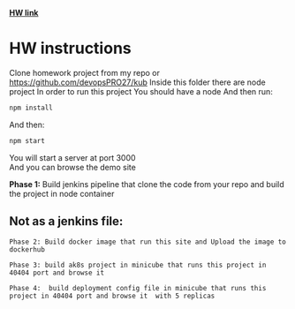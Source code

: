 **[HW link](https://docs.google.com/document/d/1ei0iOJFIdOiRS6r-SYPmSFpiIGOI8udLe-977gD4iKs/edit?usp=sharing)**

# HW instructions
Clone homework project from my repo or https://github.com/devopsPRO27/kub
Inside this folder there are node project 
In order to run this project 
You should have a node 
And then run:
```bash
npm install
```
And then:

```bash
npm start 
``` 


You will start a server at port 3000  
And you can browse the demo site 

**Phase 1:**  Build jenkins pipeline that clone the code from your repo and build the project  in node container

##  Not as a jenkins file:
```
Phase 2: Build docker image that run this site and Upload the image to dockerhub

Phase 3: build ak8s project in minicube that runs this project in 40404 port and browse it 

Phase 4:  build deployment config file in minicube that runs this project in 40404 port and browse it  with 5 replicas
```
